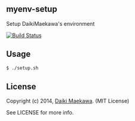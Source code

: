 ## myenv-setup

Setup DaikiMaekawa's environment

[![Build Status](https://travis-ci.org/DaikiMaekawa/myenv-setup.svg?branch=master)](https://travis-ci.org/DaikiMaekawa/myenv-setup)
## Usage

```sh
$ ./setup.sh
```

## License

Copyright (c) 2014, [Daiki Maekawa](http://daikimaekawa.strikingly.com/). (MIT License)

See LICENSE for more info.

